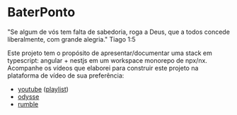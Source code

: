 # BaterPonto

"Se algum de vós tem falta de sabedoria, roga a Deus, que a todos concede liberalmente, com grande alegria." Tiago 1:5

Este projeto tem o propósito de apresentar/documentar uma stack em typescript: angular + nestjs em um workspace monorepo de npx/nx. Acompanhe os vídeos que elaborei para construir este projeto na plataforma de vídeo de sua preferência:

 - [youtube](https://www.youtube.com/channel/UCKuRVNAc2rJmGplNX9NiV2Q) ([playlist](https://www.youtube.com/watch?v=u7eLHTti75M&list=PLGoULRt59zHuoQwzwM2opv1E46cY7mMut))
 - [odysse](https://odysee.com/@anarcanudos:5)
 - [rumble](https://rumble.com/c/c-2196814)
